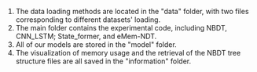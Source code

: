 
1. The data loading methods are located in the "data" folder, with two files corresponding to different datasets' loading.
2. The main folder contains the experimental code, including NBDT, CNN_LSTM; State_former, and eMem-NDT.
3. All of our models are stored in the "model" folder.
4. The visualization of memory usage and the retrieval of the NBDT tree structure files are all saved in the "information" folder.

